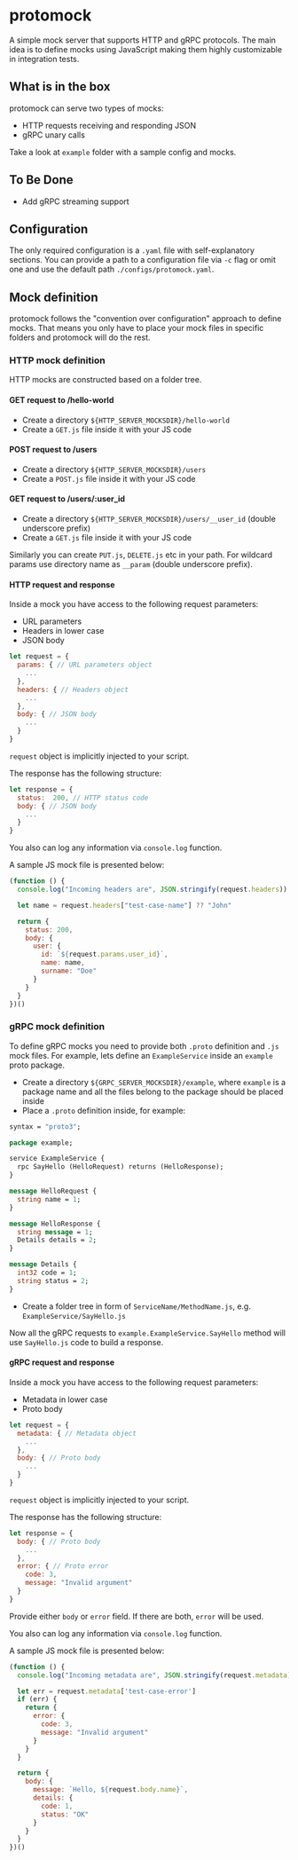 # protomock

A simple mock server that supports HTTP and gRPC protocols. The main idea is to define mocks using JavaScript making them highly customizable in integration tests.

## What is in the box

protomock can serve two types of mocks:

- HTTP requests receiving and responding JSON
- gRPC unary calls

Take a look at `example` folder with a sample config and mocks.

## To Be Done

- Add gRPC streaming support

## Configuration

The only required configuration is a `.yaml` file with self-explanatory sections. You can provide a path to a configuration file via `-c` flag or omit one and use the default path `./configs/protomock.yaml`.

## Mock definition

protomock follows the "convention over configuration" approach to define mocks. That means you only have to place your mock files in specific folders and protomock will do the rest.

### HTTP mock definition

HTTP mocks are constructed based on a folder tree.

#### GET request to /hello-world

- Create a directory `${HTTP_SERVER_MOCKSDIR}/hello-world`
- Create a `GET.js` file inside it with your JS code

#### POST request to /users

- Create a directory `${HTTP_SERVER_MOCKSDIR}/users`
- Create a `POST.js` file inside it with your JS code

#### GET request to /users/:user_id

- Create a directory `${HTTP_SERVER_MOCKSDIR}/users/__user_id` (double underscore prefix)
- Create a `GET.js` file inside it with your JS code

Similarly you can create `PUT.js`, `DELETE.js` etc in your path. For wildcard params use directory name as `__param` (double underscore prefix).

#### HTTP request and response

Inside a mock you have access to the following request parameters:

- URL parameters
- Headers in lower case
- JSON body

```js
let request = {
  params: { // URL parameters object
    ...
  },
  headers: { // Headers object
    ...
  },
  body: { // JSON body
    ...
  }
}
```

`request` object is implicitly injected to your script.

The response has the following structure:
```js
let response = {
  status:  200, // HTTP status code
  body: { // JSON body
    ...
  }
}
```

You also can log any information via `console.log` function.

A sample JS mock file is presented below:

```js
(function () {
  console.log("Incoming headers are", JSON.stringify(request.headers))

  let name = request.headers["test-case-name"] ?? "John"

  return {
    status: 200,
    body: {
      user: {
        id: `${request.params.user_id}`,
        name: name,
        surname: "Doe"
      }
    }
  }
})()
```

### gRPC mock definition

To define gRPC mocks you need to provide both `.proto` definition and `.js` mock files. For example, lets define an `ExampleService` inside an `example` proto package.

- Create a directory `${GRPC_SERVER_MOCKSDIR}/example`, where `example` is a package name and all the files belong to the package should be placed inside
- Place a `.proto` definition inside, for example:

```proto
syntax = "proto3";

package example;

service ExampleService {
  rpc SayHello (HelloRequest) returns (HelloResponse);
}

message HelloRequest {
  string name = 1;
}

message HelloResponse {
  string message = 1;
  Details details = 2;
}

message Details {
  int32 code = 1;
  string status = 2;
}
```

- Create a folder tree in form of `ServiceName/MethodName.js`, e.g. `ExampleService/SayHello.js`

Now all the gRPC requests to `example.ExampleService.SayHello` method will use `SayHello.js` code to build a response.

#### gRPC request and response

Inside a mock you have access to the following request parameters:

- Metadata in lower case
- Proto body

```js
let request = {
  metadata: { // Metadata object
    ...
  },
  body: { // Proto body
    ...
  }
}
```

`request` object is implicitly injected to your script.

The response has the following structure:
```js
let response = {
  body: { // Proto body
    ...
  },
  error: { // Proto error
    code: 3,
    message: "Invalid argument"
  }
}
```

Provide either `body` or `error` field. If there are both, `error` will be used.

You also can log any information via `console.log` function.

A sample JS mock file is presented below:

```js
(function () {
  console.log("Incoming metadata are", JSON.stringify(request.metadata))

  let err = request.metadata['test-case-error']
  if (err) {
    return {
      error: {
        code: 3,
        message: "Invalid argument"
      }
    }
  }

  return {
    body: {
      message: `Hello, ${request.body.name}`,
      details: {
        code: 1,
        status: "OK"
      }
    }
  }
})()
```

